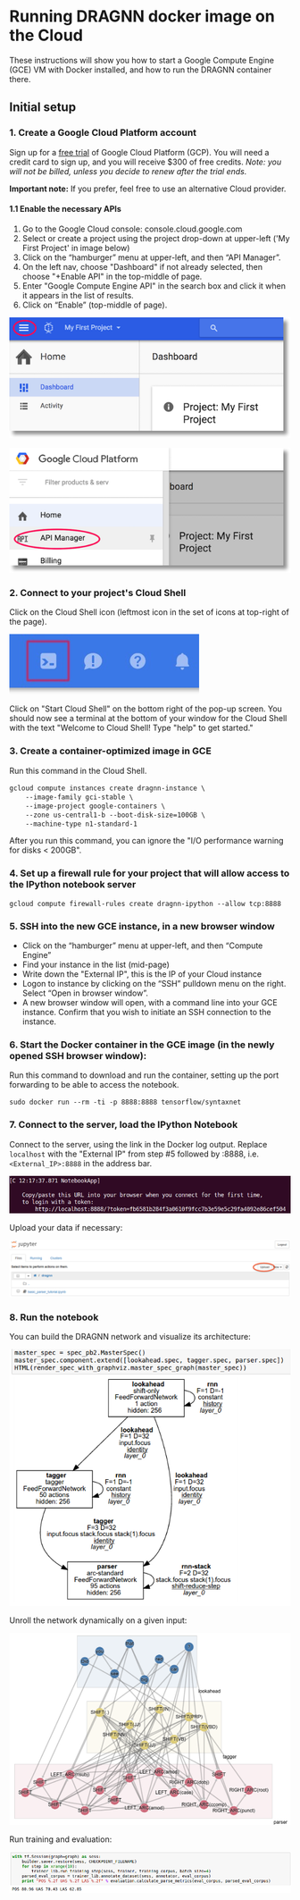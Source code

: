 # Running DRAGNN docker image on the Cloud

These instructions will show you how to start a Google Compute Engine (GCE) VM
with Docker installed, and how to run the DRAGNN container there.

## Initial setup

### 1. Create a Google Cloud Platform account

Sign up for a [free trial](https://cloud.google.com/free-trial/) of Google Cloud
Platform (GCP). You will need a credit card to sign up, and you will receive
$300 of free credits. *Note: you will not be billed, unless you decide to renew
after the trial ends.*

**Important note:** If you prefer, feel free to use an alternative Cloud
provider.

#### 1.1 Enable the necessary APIs

1.  Go to the Google Cloud console: console.cloud.google.com
1.  Select or create a project using the project drop-down at upper-left ('My
    First Project' in image below)
1.  Click on the “hamburger” menu at upper-left, and then “API Manager”.
1.  On the left nav, choose "Dashboard" if not already selected, then choose
    "+Enable API" in the top-middle of page.
1.  Enter "Google Compute Engine API" in the search box and click it when it
    appears in the list of results.
1.  Click on “Enable” (top-middle of page).

![Hamburger menu](images/hamburger.png)

![API Manager](images/api_manager.png)

### 2. Connect to your project's Cloud Shell

Click on the Cloud Shell icon (leftmost icon in the set of icons at top-right of
the page).

![Cloud Shell](images/cloudshell2.jpg)

Click on "Start Cloud Shell" on the bottom right of the pop-up screen. You
should now see a terminal at the bottom of your window for the Cloud Shell with
the text "Welcome to Cloud Shell! Type "help" to get started."

### 3. Create a container-optimized image in GCE

Run this command in the Cloud Shell.

```shell
gcloud compute instances create dragnn-instance \
    --image-family gci-stable \
    --image-project google-containers \
    --zone us-central1-b --boot-disk-size=100GB \
    --machine-type n1-standard-1
```

After you run this command, you can ignore the "I/O performance warning for
disks < 200GB".

### 4. Set up a firewall rule for your project that will allow access to the IPython notebook server

```shell
gcloud compute firewall-rules create dragnn-ipython --allow tcp:8888
```

### 5. SSH into the new GCE instance, in a new browser window

-   Click on the “hamburger” menu at upper-left, and then “Compute Engine”
-   Find your instance in the list (mid-page)
-   Write down the "External IP", this is the IP of your Cloud instance
-   Logon to instance by clicking on the “SSH” pulldown menu on the right.
    Select “Open in browser window”.
-   A new browser window will open, with a command line into your GCE instance.
    Confirm that you wish to initiate an SSH connection to the instance.

### 6. Start the Docker container in the GCE image (in the newly opened SSH browser window):

Run this command to download and run the container, setting up the port
forwarding to be able to access the notebook.

```shell
sudo docker run --rm -ti -p 8888:8888 tensorflow/syntaxnet
```

### 7. Connect to the server, load the IPython Notebook

Connect to the server, using the link in the Docker log output. Replace
`localhost` with the "External IP" from step #5 followed by :8888, i.e.
`<External_IP>:8888` in the address bar.

![IPython server link](images/ipython-link.png)

Upload your data if necessary:

![IPython upload](images/notebook-upload.png)


### 8. Run the notebook

You can build the DRAGNN network and visualize its architecture:

![DRAGNN spec visualization](images/dragnn-spec-overview.png)

Unroll the network dynamically on a given input:

![DRAGNN unrolling](images/dragnn-unrolling.png)

Run training and evaluation:

![DRAGNN train](images/dragnn-train-eval.png)
